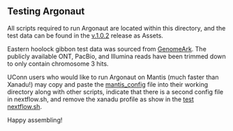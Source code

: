 ## Testing Argonaut

All scripts required to run Argonaut are located within this directory, and the test data can be found in the [v.1.0.2](https://github.com/emilytrybulec/argonaut/releases/tag/v.1.0.2) release as Assets. 

Eastern hoolock gibbon test data was sourced from [GenomeArk](https://www.genomeark.org/genomeark-all/Hoolock_leuconedys.html). The publicly available ONT, PacBio, and Illumina reads have been trimmed down to only contain chromosome 3 hits.

UConn users who would like to run Argonaut on Mantis (much faster than Xanadu!) may copy and paste the [mantis_config](https://github.com/emilytrybulec/argonaut/blob/main/test_run/mantis_config) file into their working directory along with other scripts, indicate that there is a second config file in nextflow.sh, and remove the xanadu profile as show in the [test nextflow.sh](https://github.com/emilytrybulec/argonaut/blob/v.1.0.2/test_run/nextflow.sh).

Happy assembling!
